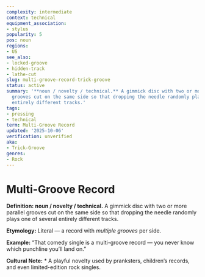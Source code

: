 ```yaml
---
complexity: intermediate
context: technical
equipment_association:
- stylus
popularity: 5
pos: noun
regions:
- US
see_also:
- locked-groove
- hidden-track
- lathe-cut
slug: multi-groove-record-trick-groove
status: active
summary: '**noun / novelty / technical.** A gimmick disc with two or more parallel
  grooves cut on the same side so that dropping the needle randomly plays one of several
  entirely different tracks.'
tags:
- pressing
- technical
term: Multi-Groove Record
updated: '2025-10-06'
verification: unverified
aka:
- Trick-Groove
genres:
- Rock
---
```


# Multi-Groove Record

**Definition:** **noun / novelty / technical.** A gimmick disc with two or more parallel grooves cut on the same side so that dropping the needle randomly plays one of several entirely different tracks.

**Etymology:** Literal — a record with *multiple grooves* per side.

**Example:** “That comedy single is a multi-groove record — you never know which punchline you’ll land on.”

**Cultural Note:** * A playful novelty used by pranksters, children’s records, and even limited-edition rock singles.

